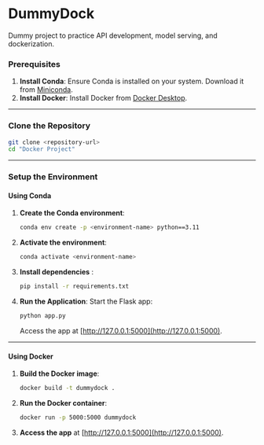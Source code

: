 # DummyDock

Dummy project to practice API development, model serving, and dockerization.


### Prerequisites

1. **Install Conda**: Ensure Conda is installed on your system. Download it from [Miniconda](https://docs.conda.io/en/latest/miniconda.html).
2. **Install Docker**: Install Docker from [Docker Desktop](https://www.docker.com/products/docker-desktop).

---

### Clone the Repository

```bash
git clone <repository-url>
cd "Docker Project"
```

---

### Setup the Environment

#### Using Conda

1. **Create the Conda environment**:
   ```bash
   conda env create -p <environment-name> python==3.11
   ```
2. **Activate the environment**:
   ```bash
   conda activate <environment-name>
   ```
3. **Install dependencies** :
   ```bash
   pip install -r requirements.txt
   ```

4. **Run the Application**:
   Start the Flask app:
    ```bash
    python app.py
    ```
   Access the app at [http://127.0.0.1:5000](http://127.0.0.1:5000).

---

#### Using Docker

1. **Build the Docker image**:
   ```bash
   docker build -t dummydock .
   ```
2. **Run the Docker container**:
   ```bash
   docker run -p 5000:5000 dummydock
   ```
3. **Access the app** at [http://127.0.0.1:5000](http://127.0.0.1:5000).
